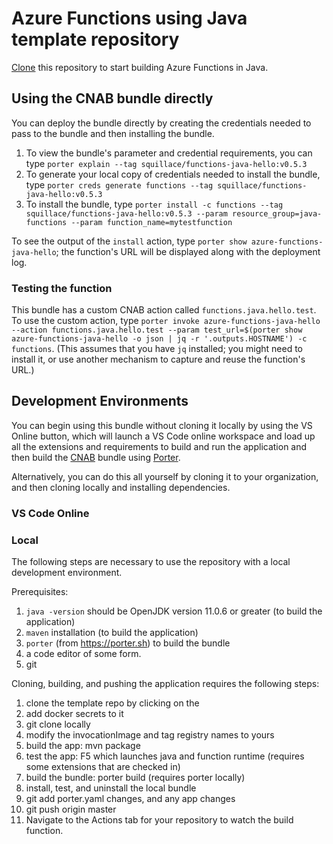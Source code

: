 # Azure Functions using Java template repository

[Clone](https://help.github.com/en/github/creating-cloning-and-archiving-repositories/creating-a-repository-from-a-template) this repository to start building Azure Functions in Java. 

## Using the CNAB bundle directly

You can deploy the bundle directly by creating the credentials needed to pass to the bundle and then installing the bundle. 

1. To view the bundle's parameter and credential requirements, you can type `porter explain --tag squillace/functions-java-hello:v0.5.3` 
2. To generate your local copy of credentials needed to install the bundle, type `porter creds generate functions --tag squillace/functions-java-hello:v0.5.3`
3. To install the bundle, type `porter install -c functions --tag squillace/functions-java-hello:v0.5.3 --param resource_group=java-functions --param function_name=mytestfunction`

To see the output of the `install` action, type `porter show azure-functions-java-hello`; the function's URL will be displayed along with the deployment log.

### Testing the function

This bundle has a custom CNAB action called `functions.java.hello.test`. To use the custom action, type `porter invoke azure-functions-java-hello --action functions.java.hello.test --param test_url=$(porter show azure-functions-java-hello -o json | jq -r '.outputs.HOSTNAME') -c functions`. (This assumes that you have `jq` installed; you might need to install it, or use another mechanism to capture and reuse the function's URL.)

## Development Environments

You can begin using this bundle without cloning it locally by using the VS Online button, which will launch a VS Code online workspace and load up all the extensions and requirements to build and run the application and then build the [CNAB](https://cnab.io) bundle using [Porter](https://porter.sh).

Alternatively, you can do this all yourself by cloning it to your organization, and then cloning locally and installing dependencies.



### VS Code Online

### Local 

The following steps are necessary to use the repository with a local development environment. 

Prerequisites: 
1. `java -version` should be OpenJDK version 11.0.6 or greater (to build the application)
2. `maven` installation (to build the application)
3. `porter` (from https://porter.sh) to build the bundle
4. a code editor of some form.
5. git

Cloning, building, and pushing the application requires the following steps:

1. clone the template repo by clicking on the 
2. add docker secrets to it
3. git clone locally
4. modify the invocationImage and tag registry names to yours
5. build the app: mvn package
6. test the app: F5 which launches java and function runtime  (requires some extensions that are checked in)
7. build the bundle: porter build (requires porter locally)
8. install, test, and uninstall the local bundle
9. git add porter.yaml changes, and any app changes
10.	git push origin master
11.	Navigate to the Actions tab for your repository to watch the build function.




